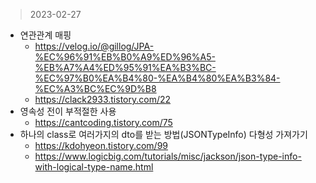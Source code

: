 > 2023-02-27
- 연관관계 매핑
  - https://velog.io/@gillog/JPA-%EC%96%91%EB%B0%A9%ED%96%A5-%EB%A7%A4%ED%95%91%EA%B3%BC-%EC%97%B0%EA%B4%80-%EA%B4%80%EA%B3%84-%EC%A3%BC%EC%9D%B8
  - https://clack2933.tistory.com/22
- 영속성 전이 부적절한 사용
  - https://cantcoding.tistory.com/75
- 하나의 class로 여러가지의 dto를 받는 방법(JSONTypeInfo) 다형성 가져가기
  - https://kdohyeon.tistory.com/99
  - https://www.logicbig.com/tutorials/misc/jackson/json-type-info-with-logical-type-name.html